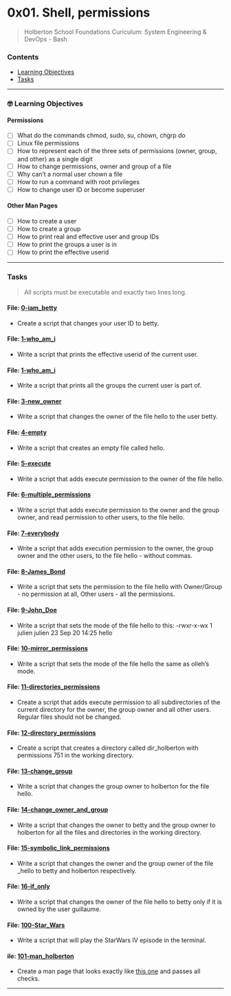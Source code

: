 # 0x01. Shell, permissions
> Holberton School Foundations Curiculum: System Engineering & DevOps - Bash

### Contents
- [Learning Objectives](https://github.com/michedomingo/holberton-system_engineering-devops/tree/master/0x01-shell_permissions/#permissions)
- [Tasks](https://github.com/michedomingo/holberton-system_engineering-devops/tree/master/0x01-shell_permissions/#tasks)
___
<a name="permissions"></a>

### 🤓 Learning Objectives
#### Permissions
- [ ] What do the commands chmod, sudo, su, chown, chgrp do
- [ ] Linux file permissions
- [ ] How to represent each of the three sets of permissions (owner, group, and other) as a single digit
- [ ] How to change permissions, owner and group of a file
- [ ] Why can’t a normal user chown a file
- [ ] How to run a command with root privileges
- [ ] How to change user ID or become superuser
#### Other Man Pages
- [ ] How to create a user
- [ ] How to create a group
- [ ] How to print real and effective user and group IDs
- [ ] How to print the groups a user is in
- [ ] How to print the effective userid
___
<a name="tasks"></a>
### Tasks
> All scripts must be executable and exactly two lines long.

#### File: [0-iam_betty](https://github.com/michedomingo/holberton-system_engineering-devops/blob/master/0x01-shell_permissions/1-who_am_i)
- Create a script that changes your user ID to betty.

#### File: [1-who_am_i](https://github.com/michedomingo/holberton-system_engineering-devops/blob/master/0x01-shell_permissions/0-iam_betty)
- Write a script that prints the effective userid of the current user.

#### File: [1-who_am_i](https://github.com/michedomingo/holberton-system_engineering-devops/blob/master/0x01-shell_permissions/2-groups)
- Write a script that prints all the groups the current user is part of.

#### File: [3-new_owner](https://github.com/michedomingo/holberton-system_engineering-devops/blob/master/0x01-shell_permissions/3-new_owner)
- Write a script that changes the owner of the file hello to the user betty.

#### File: [4-empty](https://github.com/michedomingo/holberton-system_engineering-devops/blob/master/0x01-shell_permissions/4-empty)
- Write a script that creates an empty file called hello.

#### File: [5-execute](https://github.com/michedomingo/holberton-system_engineering-devops/blob/master/0x01-shell_permissions/5-execute)
- Write a script that adds execute permission to the owner of the file hello.

#### File: [6-multiple_permissions](https://github.com/michedomingo/holberton-system_engineering-devops/blob/master/0x01-shell_permissions/6-multiple_permissions)
- Write a script that adds execute permission to the owner and the group owner, and read permission to other users, to the file hello.

#### File: [7-everybody](https://github.com/michedomingo/holberton-system_engineering-devops/blob/master/0x01-shell_permissions/7-everybody)
- Write a script that adds execution permission to the owner, the group owner and the other users, to the file hello - without commas.

#### File: [8-James_Bond](https://github.com/michedomingo/holberton-system_engineering-devops/blob/master/0x01-shell_permissions/8-James_Bond)
- Write a script that sets the permission to the file hello with Owner/Group - no permission at all, Other users - all the permissions.

#### File: [9-John_Doe](https://github.com/michedomingo/holberton-system_engineering-devops/blob/master/0x01-shell_permissions/9-John_Doe)
- Write a script that sets the mode of the file hello to this: -rwxr-x-wx 1 julien julien 23 Sep 20 14:25 hello

#### File: [10-mirror_permissions](https://github.com/michedomingo/holberton-system_engineering-devops/blob/master/0x01-shell_permissions/10-mirror_permissions)
- Write a script that sets the mode of the file hello the same as olleh’s mode.

#### File: [11-directories_permissions](https://github.com/michedomingo/holberton-system_engineering-devops/blob/master/0x01-shell_permissions/11-directories_permissions)
- Create a script that adds execute permission to all subdirectories of the current directory for the owner, the group owner and all other users. Regular files should not be changed.

#### File: [12-directory_permissions](https://github.com/michedomingo/holberton-system_engineering-devops/blob/master/0x01-shell_permissions/12-directory_permissions)
- Create a script that creates a directory called dir_holberton with permissions 751 in the working directory.

#### File: [13-change_group](https://github.com/michedomingo/holberton-system_engineering-devops/blob/master/0x01-shell_permissions/13-change_group)
- Write a script that changes the group owner to holberton for the file hello.

#### File: [14-change_owner_and_group](https://github.com/michedomingo/holberton-system_engineering-devops/blob/master/0x01-shell_permissions/14-change_owner_and_group)
- Write a script that changes the owner to betty and the group owner to holberton for all the files and directories in the working directory.

#### File: [15-symbolic_link_permissions](https://github.com/michedomingo/holberton-system_engineering-devops/blob/master/0x01-shell_permissions/15-symbolic_link_permissions)
- Write a script that changes the owner and the group owner of the file _hello to betty and holberton respectively.

#### File: [16-if_only](https://github.com/michedomingo/holberton-system_engineering-devops/blob/master/0x01-shell_permissions/16-if_only)
- Write a script that changes the owner of the file hello to betty only if it is owned by the user guillaume.

#### File: [100-Star_Wars](https://github.com/michedomingo/holberton-system_engineering-devops/blob/master/0x01-shell_permissions/100-Star_Wars)
- Write a script that will play the StarWars IV episode in the terminal.

#### ile: [101-man_holberton](https://github.com/michedomingo/holberton-system_engineering-devops/blob/master/0x01-shell_permissions/101-man_holberton)
- Create a man page that looks exactly like [this one](https://s3.amazonaws.com/intranet-projects-files/holbertonschool-sysadmin_devops/207/man_holberton.PNG) and passes all checks.
___
